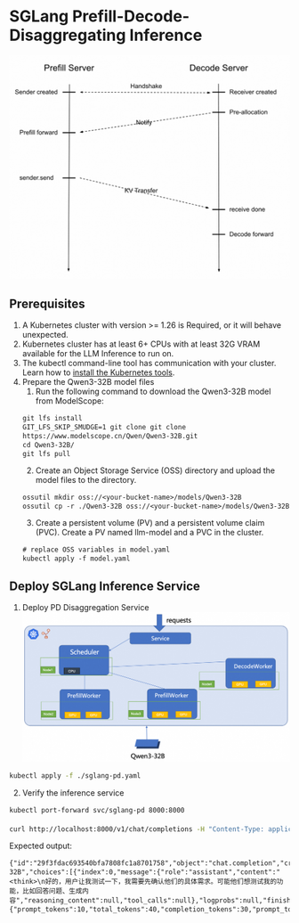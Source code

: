 # SGLang Prefill-Decode-Disaggregating Inference

![](img/sgl-sequence.png)

## Prerequisites

1. A Kubernetes cluster with version >= 1.26 is Required, or it will behave unexpected.
2. Kubernetes cluster has at least 6+ CPUs with at least 32G VRAM available for the LLM Inference to run on.
3. The kubectl command-line tool has communication with your cluster. Learn how
   to [install the Kubernetes tools](https://kubernetes.io/docs/tasks/tools/).
4. Prepare the Qwen3-32B model files
    1. Run the following command to download the Qwen3-32B model from ModelScope:
   ```shell
   git lfs install
   GIT_LFS_SKIP_SMUDGE=1 git clone git clone https://www.modelscope.cn/Qwen/Qwen3-32B.git
   cd Qwen3-32B/
   git lfs pull
   ```
    2. Create an Object Storage Service (OSS) directory and upload the model files to the directory.
   ```shell
   ossutil mkdir oss://<your-bucket-name>/models/Qwen3-32B
   ossutil cp -r ./Qwen3-32B oss://<your-bucket-name>/models/Qwen3-32B
   ```
    3. Create a persistent volume (PV) and a persistent volume claim (PVC). Create a PV named llm-model and a PVC in the
       cluster.
   ```shell
   # replace OSS variables in model.yaml
   kubectl apply -f model.yaml
   ```

## Deploy SGLang Inference Service

1. Deploy PD Disaggregation Service
   ![](img/sgl.png)

```bash
kubectl apply -f ./sglang-pd.yaml
```

2. Verify the inference service

```bash
kubectl port-forward svc/sglang-pd 8000:8000

curl http://localhost:8000/v1/chat/completions -H "Content-Type: application/json"  -d '{"model": "/models/Qwen3-32B", "messages": [{"role": "user", "content": "测试一下"}], "max_tokens": 30, "temperature": 0.7, "top_p": 0.9, "seed": 10}'
```

Expected output:

```text
{"id":"29f3fdac693540bfa7808fc1a8701758","object":"chat.completion","created":1753695366,"model":"/models/Qwen3-32B","choices":[{"index":0,"message":{"role":"assistant","content":"<think>\n好的，用户让我测试一下，我需要先确认他们的具体需求。可能他们想测试我的功能，比如回答问题、生成内容","reasoning_content":null,"tool_calls":null},"logprobs":null,"finish_reason":"length","matched_stop":null}],"usage":{"prompt_tokens":10,"total_tokens":40,"completion_tokens":30,"prompt_tokens_details":null}}
```
